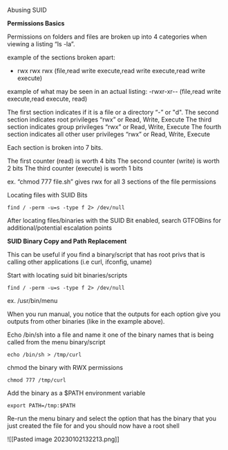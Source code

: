 Abusing SUID

**Permissions Basics**

Permissions on folders and files are broken up into 4 categories when viewing a listing “ls -la”.

example of the sections broken apart:
- rwx rwx rwx (file,read write execute,read write execute,read write execute)

example of what may be seen in an actual listing:
-rwxr-xr-- (file,read write execute,read execute, read)

The first section indicates if it is a file or a directory “-” or "d".
The second section indicates root privileges “rwx” or Read, Write, Execute
The third section indicates group privileges “rwx” or Read, Write, Execute
The fourth section indicates all other user privileges “rwx” or Read, Write, Execute

Each section is broken into 7 bits.

The first counter (read) is worth 4 bits
The second counter (write) is worth 2 bits
The third counter (execute) is worth 1 bits

ex. “chmod 777 file.sh” gives rwx for all 3 sections of the file permissions

Locating files with SUID Bits

~~~~~~~~~~~~~~~~~~~~~~~~~~~~~~~~~
find / -perm -u=s -type f 2> /dev/null
~~~~~~~~~~~~~~~~~~~~~~~~~~~~~~~~~

After locating files/binaries with the SUID Bit enabled, search GTFOBins for additional/potential escalation points

**SUID Binary Copy and Path Replacement**

This can be useful if you find a binary/script that has root privs that is calling other applications (i.e curl, ifconfig, uname)

Start with locating suid bit binaries/scripts

~~~~~~~~~~~~~~~~~~~~~~~~~~~~~~~~~
find / -perm -u=s -type f 2> /dev/null
~~~~~~~~~~~~~~~~~~~~~~~~~~~~~~~~~

ex. /usr/bin/menu

When you run manual, you notice that the outputs for each option give you outputs from other binaries (like in the example above).

Echo /bin/sh into a file and name it one of the binary names that is being called from the menu binary/script

~~~~~~~~~~~~~~~~~~~~~~~~~~~~~~~~~
echo /bin/sh > /tmp/curl
~~~~~~~~~~~~~~~~~~~~~~~~~~~~~~~~~

chmod the binary with RWX permissions

~~~~~~~~~~~~~~~~~~~~~~~~~~~~~~~~~
chmod 777 /tmp/curl
~~~~~~~~~~~~~~~~~~~~~~~~~~~~~~~~~

Add the binary as a $PATH environment variable

~~~~~~~~~~~~~~~~~~~~~~~~~~~~~~~~~
export PATH=/tmp:$PATH
~~~~~~~~~~~~~~~~~~~~~~~~~~~~~~~~~

Re-run the menu binary and select the option that has the binary that you just created the file for and you should now have a root shell

![[Pasted image 20230102132213.png]]
